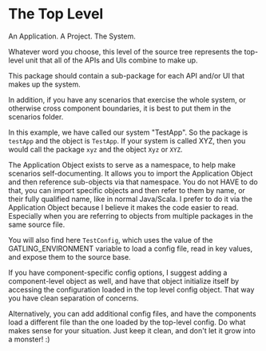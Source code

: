 # The Top Level

An Application.  A Project.  The System.  

Whatever word you choose, this level of the source tree represents the top-level unit that all of the APIs and UIs combine to make up.

This package should contain a sub-package for each API and/or UI that makes up the system.

In addition, if you have any scenarios that exercise the whole system, or otherwise cross component boundaries, it is best to put them in the scenarios folder.

In this example, we have called our system "TestApp".  So the package is `testApp` and the object is `TestApp`.  If your system is called XYZ, then you would call the package `xyz` and the object `Xyz` or `XYZ`.  

The Application Object exists to serve as a namespace, to help make scenarios self-documenting.  It allows you to import the Application Object and then reference sub-objects via that namespace.  You do not HAVE to do that, you can import specific objects and then refer to them by name, or their fully qualified name, like in normal Java/Scala.  I prefer to do it via the Application Object because I believe it makes the code easier to read.  Especially when you are referring to objects from multiple packages in the same source file.

You will also find here `TestConfig`, which uses the value of the GATLING_ENVIRONMENT variable to load a config file, read in key values, and expose them to the source base.

If you have component-specific config options, I suggest adding a component-level object as well, and have that object initialize itself by accessing the configuration loaded in the top level config object.  That way you have clean separation of concerns.  

Alternatively, you can add additional config files, and have the components load a different file than the one loaded by the top-level config.  Do what makes sense for your situation.  Just keep it clean, and don't let it grow into a monster! :)